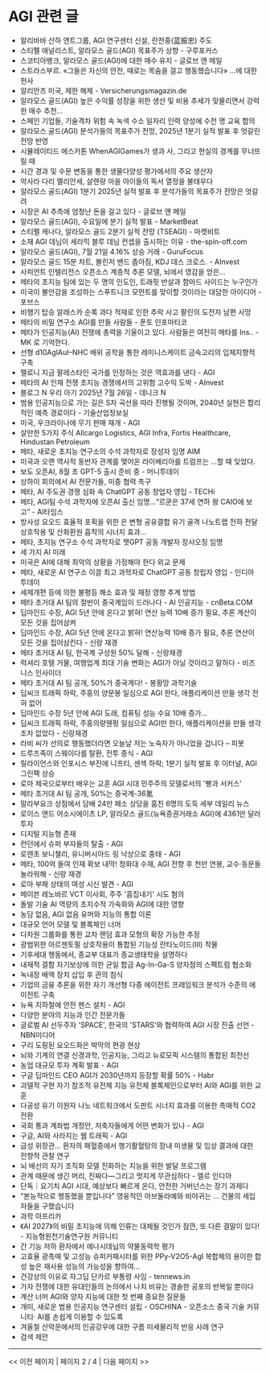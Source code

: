 # AGI 관련 글

- 알리바바 산하 앤트그룹, AGI 연구센터 신설, 란전중(蓝振忠) 주도
- 스티펠 애널리스트, 알라모스 골드(AGI) 목표주가 상향 - 구루포커스
- 스코티아뱅크, 알라모스 골드(AGI)에 대한 매수 유지 - 글로브 앤 메일
- 스트라스부르. «그들은 자신의 안전, 때로는 목숨을 걸고 행동했습니다» …에 대한 헌사
- 알리안츠 미국, 제한 해제 - Versicherungsmagazin.de
- 알라모스 골드(AGI) 높은 수익률 성장을 위한 생산 및 비용 추세가 맞물리면서 강력한 매수 추천...
- 스페인 기업들, 기술격차 위험 속 녹색 수소 일자리 인력 양성에 수천 명 교육 합의
- 알라모스 골드(AGI) 분석가들의 목표주가 전망, 2025년 1분기 실적 발표 후 엇갈린 전망 반영
- 시뮬레이티드 에스카톤 WhenAGIGames가 생과 사, 그리고 현실의 경계를 무너뜨릴 때
- 시간 경과 및 수문 변동을 통한 생물다양성 평가에서의 주요 생산자
- 악사라 다리 멜리안세, 살렌랑 마을 아이들의 독서 열정을 불태우다
- 알라모스 골드(AGI) 1분기 2025년 실적 발표 후 분석가들의 목표주가 전망은 엇갈려
- 시장은 AI 추측에 엄청난 돈을 걸고 있다 - 글로브 앤 메일
- 알라모스 골드(AGI), 수요일에 분기 실적 발표 - MarketBeat
- 스티펠 캐나다, 알라모스 골드 2분기 실적 전망 (TSEAGI) - 마켓비트
- 소재 AGI 데님이 세라믹 블루 데님 컨셉을 출시하는 이유 - the-spin-off.com
- 알라모스 골드(AGI), 7월 21일 4.16% 상승 거래 - GuruFocus
- 알라모스 골드 15분 차트, 볼린저 밴드 좁아짐, KDJ 데스 크로스. - AInvest
- 사피언트 인텔리전스 오픈소스 계층적 추론 모델, 뇌에서 영감을 얻은…
- 메타의 초지능 팀에 있는 두 명의 인도인, 트래핏 반살과 함마드 사이드는 누구인가
- 미국이 불안감을 조성하는 스푸트니크 모먼트를 맞이할 것이라는 대담한 아이디어 - 포브스
- 비행기 탑승 알래스카 순록 과다 적재로 인한 추락 사고 팔린의 도전자 남편 사망
- 메타의 비밀 연구소 AGI를 만들 사람들 - 푼토 인포마티코
- 메타가 인공지능(AI) 전쟁에 총력을 기울이고 있다. 사람들은 여전히 메타를 Ins.. - MK 로 기억한다.
- 선형 d10AgIAuI–NHC 배위 공학을 통한 레미니스케이트 금속고리의 입체지향적 구축
- 멜로니 지금 팔레스타인 국가를 인정하는 것은 역효과를 낸다 - AGI
- 메타의 AI 인재 전쟁 초지능 경쟁에서의 고위험 고수익 도박 - AInvest
- 블로그 N 우리 아기 2025년 7월 26일 - 데니크 N
- 범용 인공지능으로 가는 길은 S자 곡선을 따라 진행될 것이며, 2040년 실현은 합리적인 예측 경로이다 - 기술산업정보실
- 미국, 우크라이나에 무기 판매 재개 - AGI
- 살만한 5가지 주식 Allcargo Logistics, AGI Infra, Fortis Healthcare, Hindustan Petroleum
- 메타, 새로운 초지능 연구소의 수석 과학자로 장성자 임명  AIM
- 미국과 오랜 역사적 동반자 관계를 맺어온 라이베리아를 트럼프는 …할 때 잊었다.
- 보도 오픈AI, 8월 초 GPT-5 출시 준비 중 - 머니투데이
- 상하이 회의에서 AI 전문가들, 미중 협력 촉구
- 메타, AI 주도권 경쟁 심화 속 ChatGPT 공동 창업자 영입 - TECHi
- 메타, AGI팀 수석 과학자에 오픈AI 출신 임명…“르쿤은 37세 연하 왕 CAIO에 보고” - AI타임스
- 방사성 요오드 효율적 포획을 위한 은 변형 공유결합 유기 골격 나노트랩 전하 전달 상호작용 및 산화환원 흡착의 시너지 효과…
- 메타, 초지능 연구소 수석 과학자로 챗GPT 공동 개발자 장샤오징 임명
- 세 가지 AI 미래
- 미국은 AI에 대해 최악의 상황을 가정해야 한다  외교 문제
- 메타, 새로운 AI 연구소 이끌 최고 과학자로 ChatGPT 공동 창립자 영입 - 인디아 투데이
- 세제개편 등에 의한 불평등 해소 효과 및 재정 영향 추계 방법
- 메타 초거대 AI 팀의 절반이 중국계임이 드러나다 - AI 인공지능 - cnBeta.COM
- 딥마인드 수장, AGI 5년 안에 온다고 밝혀! 연산 능력 10배 증가 필요, 추론 계산이 모든 것을 집어삼켜
- 딥마인드 수장, AGI 5년 안에 온다고 밝혀! 연산능력 10배 증가 필요, 추론 연산이 모든 것을 집어삼킨다 - 신랑 재경
- 메타 초거대 AI 팀, 한국계 구성원 50% 달해 - 신랑재경
- 럭셔리 호텔 거물, 여행업계 최대 기술 변화는 AGI가 아닐 것이라고 말하다 - 비즈니스 인사이더
- 메타 초거대 AI 팀 공개, 50%가 중국계다! - 봉황망 과학기술
- 딥씨크 트래픽 하락, 주홍의 양문봉 일심으로 AGI 한다, 애플리케이션 만들 생각 전혀 없어
- 딥마인드 수장 5년 안에 AGI 도래, 컴퓨팅 성능 수요 10배 증가…
- 딥씨크 트래픽 하락, 주홍의량웬펑 일심으로 AGI만 한다, 애플리케이션을 만들 생각조차 없었다 - 신랑재경
- 라비 씨가 선의로 행동했더라면 오늘날 저는 노숙자가 아니었을 겁니다 – 피봇
- 드루즈족이 스웨이다를 탈환, 전투 종식 - AGI
- 릴라이언스와 인포시스 부진에 니프티, 센섹 하락; 1분기 실적 발표 후 이터널, AGI 그린팩 상승
- 로마 제국으로부터 배우는 교훈 AGI 시대 민주주의 모델로서의 '빵과 서커스'
- 메타 초거대 AI 팀 공개, 50%는 중국계-36氪
- 말라부요크 상점에서 담배 24만 페소 상당을 훔친 6명의 도둑  세부 데일리 뉴스
- 로이스 앤드 어소시에이츠 LP, 알라모스 골드(뉴욕증권거래소 AGI)에 4361만 달러 투자
- 디지털 지능형 존재
- 런던에서 슈퍼 부자들의 탈출 - AGI
- 로렌초 보니첼리, 유니버시아드 링 낙상으로 중태 - AGI
- 메타, 100억 들여 인재 확보 내막! 청화대 수재, AGI 전향 후 천만 연봉, 교수·동문들 놀라워해 - 신랑 재경
- 로마 부패 상태의 여성 시신 발견 - AGI
- 메이븐 레노바르 VCT 이사회, 주주 '흠집내기' 시도 혐의
- 돌발 기술 AI 역량의 초지수적 가속화와 AGI에 대한 영향
- 농담 없음, AGI 없음 유머와 지능의 통합 이론
- 대규모 언어 모델 및 블록체인 너머
- 다차원 그룹화를 통한 교차 랜덤 효과 모형의 확장 가능한 추정
- 광범위한 아르젠토필 상호작용이 통합된 기능성 란타노이드(III) 착물
- 기후세대 행동에서,  종교부 대표가 종교생태학을 설명하다
- 내재적 결함 자기보상에 의한 균일 합금 Ag-In-Ga-S 양자점의 스펙트럼 협소화
- 녹내장 배액 장치 삽입 후 관의 침식
- 기업의 금융 추론을 위한 자기 개선형 다중 에이전트 프레임워크 분석가 수준의 에이전트 구축
- 뉴욕 지하철에 안전 펜스 설치 - AGI
- 다양한 분야의 지능과 인간 전문가들
- 글로벌 AI 선두주자 'SPACE', 한국의 'STARS'와 협력하여 AGI 시장 진출 선언 - NBN미디어
- 구리 도핑된 요오드화은 박막의 편광 현상
- 뇌와 기계의 연결 신경과학, 인공지능, 그리고 뉴로모픽 시스템의 통합된 최전선
- 농업 대규모 투자 계획 발표 - AGI
- 구글 딥마인드 CEO AGI가 2030년까지 등장할 확률 50% - Habr
- 괴델적 구현 자기 참조적 유전체 지능 유전체 블록체인으로부터 AI와 AGI를 위한 교훈
- 다공성 유기 이원자 나노 네트워크에서 도판트 시너지 효과를 이용한 촉매적 CO2 전환
- 국회 통과 계좌법 개정안, 저축자들에게 어떤 변화가 있나 - AGI
- 구글, AI와 사라지는 웹 트래픽 - AGI
- 급성 위장관… 환자의 패혈증에서 행기활혈탕의 장내 미생물 및 임상 결과에 대한 전향적 관찰 연구
- 뇌 배선의 자기 조직화 모델 진화하는 지능을 위한 발달 프로그램
- 관계 때문에 생긴 머리, 진짜다—그리고 멋지게 무관심하다 - 엘르 인디아
- 단독｜요기치 AGI 시대, 예상보다 빠르게 온다, 안전한 거버넌스는 장기 과제다
- “본능적으로 행동했을 뿐입니다”  영웅적인 아브둘라예와 비야귀는 … 건물의 세입자들을 구했습니다
- 과학 아프리카
- 《AI 2027》의 비밀 초지능에 의해 인류는 대체될 것인가  잠깐, 또 다른 결말이 있다! - 지능형원천기술연구원 커뮤니티
- 간 기능 저하 환자에서 에나시데닙의 약물동력학 평가
- 고효율 광촉매 및 고성능 슈퍼커패시터를 위한 PPy-V2O5-AgI 복합체의 용이한 합성 높은 재사용 성능의 가능성을 향하여…
- 건강상의 이유로 자그딥 단카르 부통령 사임 - tennews.in
- 가자 전쟁에 대한 유대인들의 논의에서 나치 비유는 경솔한 공포의 반복일 뿐이다
- 계산 너머 AGI와 양자 지능에 대한 첫 번째 중요한 질문들
- 개미, 새로운 범용 인공지능 연구센터 설립 - OSCHINA - 오픈소스 중국 기술 커뮤니티· AI를 손쉽게 이용할 수 있도록
- 겨울철 산악운에서의 인공강우에 대한 구름 미세물리적 반응 사례 연구
- 검색 제안

---
<< 이전 페이지  |  페이지 2 / 4  |  다음 페이지 >>